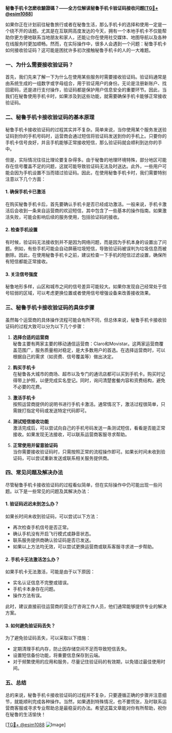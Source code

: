 **秘鲁手机卡怎麽收驗證碼？——全方位解读秘鲁手机卡验证码接收问题[[TG💪+ @esim1088](https://t.me/s/esim1088)]**

如果你正在计划前往秘鲁旅行或者在秘鲁生活，那么手机卡的选择和使用一定是一个绕不开的话题。尤其是在互联网高度发达的今天，拥有一个本地手机卡不仅能帮助你更方便地联系当地朋友和家人，还能让你在使用社交媒体、地图导航以及各种在线服务时更加顺畅。然而，在实际操作中，很多人会遇到一个问题：秘鲁手机卡如何接收验证码？这可能是困扰许多初次接触秘鲁手机卡的人的一大难题。

### 一、为什么需要接收验证码？

首先，我们先来了解一下为什么在使用某些服务时需要接收验证码。验证码通常是由系统生成的一组数字或字母组合，用于验证用户的身份。无论是注册新账户、找回密码，还是进行支付操作，验证码都是保护用户信息安全的重要环节。因此，当我们在秘鲁使用手机卡时，如果涉及到这些功能，就需要确保手机卡能够正常接收验证码。

### 二、秘鲁手机卡接收验证码的基本原理

秘鲁手机卡接收验证码的过程其实并不复杂。简单来说，当你使用某个服务发送验证码到你的手机号码时，运营商会通过短信将验证码发送到你的手机上。只要你的手机卡信号良好，并且手机能够正常接收短信，那么验证码就会顺利到达你的手中。

但是，实际情况往往比理论要复杂得多。由于秘鲁的地理环境特殊，部分地区可能存在信号覆盖不足的问题，这就可能导致验证码无法及时送达。此外，一些用户可能会因为手机设置不当而错过验证码。因此，在使用秘鲁手机卡时，我们需要特别注意以下几个方面：

#### 1. 确保手机卡已激活

在购买秘鲁手机卡后，首先要确认手机卡是否已经成功激活。一般来说，手机卡激活后会收到一条来自运营商的欢迎短信，其中包含了一些基本的操作指南。如果激活失败，可能会影响后续的服务使用，包括验证码的接收。

#### 2. 检查手机设置

有时候，验证码无法接收到并不是因为网络问题，而是因为手机本身的设置出了问题。例如，有些手机可能会自动屏蔽垃圾短信，导致验证码被误判为垃圾信息而被删除。因此，在使用秘鲁手机卡之前，建议检查一下手机的短信过滤设置，确保所有短信都能正常接收。

#### 3. 关注信号强度

秘鲁地形多样，山区和城市之间的信号差异可能较大。如果你发现自己经常处于信号较弱的区域，可以考虑更换位置或者使用信号增强设备来改善接收效果。

### 三、秘鲁手机卡接收验证码的具体步骤

虽然每个运营商的具体操作流程可能会有所不同，但总体来说，秘鲁手机卡接收验证码的过程大致可以分为以下几个步骤：

1. **选择合适的运营商**  
   秘鲁主要有两家主要的移动通信运营商：Claro和Movistar。这两家运营商覆盖范围广，服务质量相对稳定，是大多数用户的首选。在选择运营商时，可以根据自己的需求（如资费、信号覆盖等）做出决定。

2. **购买手机卡**  
   在秘鲁各大城市的商场、超市以及专门的通讯店都可以买到手机卡。购买时记得带上护照，以便完成实名登记。同时，询问清楚套餐内容和资费结构，避免不必要的花费。

3. **激活手机卡**  
   按照运营商提供的说明书进行手机卡激活。通常情况下，激活过程很简单，只需拨打指定号码或发送特定代码即可。

4. **测试短信接收功能**  
   激活完成后，可以尝试向自己的手机号码发送一条测试短信，看看是否能正常接收。如果发现无法接收，可以联系运营商客服寻求帮助。

5. **正常使用并留意验证码**  
   当你需要接收验证码时，只需按照正常的流程操作即可。如果长时间未收到验证码，可以尝试重新发送或联系相关服务提供商。

### 四、常见问题及解决办法

尽管秘鲁手机卡接收验证码的过程看似简单，但在实际操作中仍可能出现一些问题。以下是一些常见的问题及其解决办法：

#### 1. 验证码迟迟未到怎么办？

如果长时间未收到验证码，可以尝试以下方法：
- 再次检查手机信号是否正常。
- 确认手机没有开启飞行模式或静音状态。
- 联系服务提供商确认验证码是否已发送。
- 如果以上方法均无效，可以尝试更换运营商或联系客服寻求进一步帮助。

#### 2. 手机卡无法激活怎么办？

如果手机卡无法激活，可能是由于以下原因：
- 实名认证信息不完整或错误。
- 手机卡本身存在问题。
- 操作方法有误。

此时，建议直接前往运营商的营业厅咨询工作人员，他们通常能够提供专业的解决方案。

#### 3. 如何避免验证码丢失？

为了避免验证码丢失，可以采取以下措施：
- 定期清理手机内存，防止因存储空间不足而导致短信丢失。
- 设置短信备份功能，将重要信息保存到云端。
- 对于频繁使用的应用和服务，尽量记住验证码的有效期，以免错过最佳使用时间。

### 五、总结

总的来说，秘鲁手机卡接收验证码的过程并不复杂，只要遵循正确的步骤并注意细节，就能顺利完成各种操作。当然，如果遇到特殊情况，也不要慌张，及时联系运营商客服或寻求专业帮助总是最稳妥的办法。希望这篇文章能对你有所帮助，祝你在秘鲁的生活愉快！

[[TG💪+ @esim1088](https://t.me/s/esim1088) ![Image](https://i.postimg.cc/4NQfJmqS/Snipaste-2025-05-13-00-14-12.png)]
